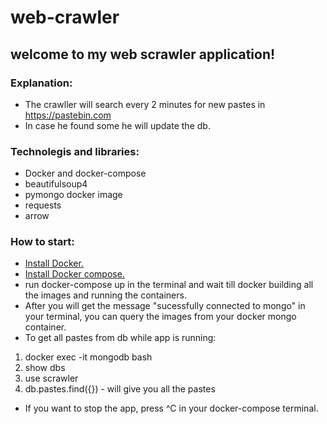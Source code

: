 # web-crawler

## welcome to my web scrawler application!

### Explanation: 
* The crawller will search every 2 minutes for new pastes in https://pastebin.com
* In case he found some he will update the db.

### Technolegis and libraries:
* Docker and docker-compose
* beautifulsoup4
* pymongo docker image
* requests
* arrow

### How to start:
* [Install Docker.](https://docs.docker.com/get-docker/)
* [Install Docker compose.](https://docs.docker.com/compose/install/)
* run docker-compose up in the terminal and wait till docker building all the images and running the containers.
* After you will get the message "sucessfully connected to mongo" in your terminal, you can query the images from your docker mongo container.
* To get all pastes from db while app is running:
1. docker exec -it mongodb bash
2. show dbs
3. use scrawler
4. db.pastes.find({}) - will give you all the pastes
* If you want to stop the app, press ^C in your docker-compose terminal. 



